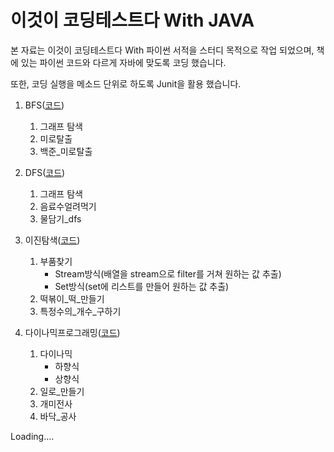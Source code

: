 # 이것이 코딩테스트다 With JAVA

본 자료는 이것이 코딩테스트다 With 파이썬 서적을 스터디 목적으로 작업 되었으며,
책에 있는 파이썬 코드와 다르게 자바에 맞도록 코딩 했습니다.

또한, 코딩 실행을 메소드 단위로 하도록 Junit을 활용 했습니다.


1. BFS([코드](https://github.com/JoGaJang/CodingTestEx/blob/master/BFS.java))
   1) 그래프 탐색
   2) 미로탈출
   3) 백준_미로탈출


2. DFS([코드](https://github.com/JoGaJang/CodingTestEx/blob/master/DFS.java))
   1) 그래프 탐색
   2) 음료수얼려먹기
   3) 물담기_dfs
 
 
3. 이진탐색([코드](https://github.com/JoGaJang/CodingTestEx/blob/master/이진탐색.java))
   1) 부품찾기
      - Stream방식(배열을 stream으로 filter를 거쳐 원하는 값 추출)
      - Set방식(set에 리스트를 만들어 원하는 값 추출)
   2) 떡볶이_떡_만들기
   3) 특정수의_개수_구하기   
 
 
4. 다이나믹프로그래밍([코드](https://github.com/JoGaJang/CodingTestEx/blob/master/다이나믹프로그래밍.java))   
    1) 다이나믹
       - 하향식
       - 상향식
    2) 일로_만들기
    3) 개미전사
    4) 바닥_공사


Loading....
